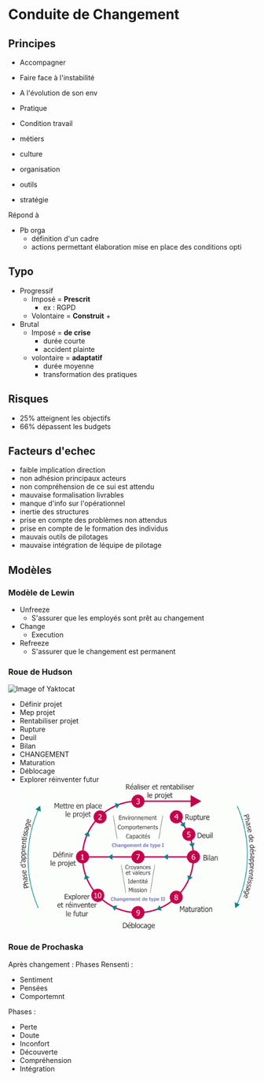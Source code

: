# Conduite de Changement

## Principes

+ Accompagner
+ Faire face à l'instabilité
+ A l'évolution de son env

+ Pratique
+ Condition travail
+ métiers
+ culture
+ organisation
+ outils
+ stratégie

Répond à

+ Pb orga
  + définition d'un cadre
  + actions permettant élaboration mise en place des conditions opti

## Typo

+ Progressif
  + Imposé = **Prescrit**
    + ex : RGPD
  + Volontaire = **Construit**
    + 
+ Brutal
  + Imposé = **de crise**
    + durée courte
    + accident plainte
  + volontaire = **adaptatif**
    + durée moyenne
    + transformation des pratiques

## Risques

+ 25% atteignent les objectifs
+ 66% dépassent les budgets

## Facteurs d'echec

+ faible implication direction
+ non adhésion principaux acteurs
+ non compréhension de ce sui est attendu
+ mauvaise formalisation livrables
+ manque d'info sur l'opérationnel
+ inertie des structures
+ prise en compte des problèmes non attendus
+ prise en compte de le formation des individus
+ mauvais outils de pilotages
+ mauvaise intégration de léquipe de pilotage

## Modèles

### Modèle de Lewin

+ Unfreeze
  + S'assurer que les employés sont prêt au changement
+ Change
  + Execution
+ Refreeze
  + S'assurer que le changement est permanent

### Roue de Hudson

![Image of Yaktocat](https://octodex.github.com/images/yaktocat.png)

+ Définir projet
+ Mep projet
+ Rentabiliser projet
+ Rupture
+ Deuil
+ Bilan
+ CHANGEMENT
+ Maturation
+ Déblocage
+ Explorer réinventer futur
![roue de hudson](../../assets/roue-de-hudson.gif)

### Roue de Prochaska

Après changement : Phases
Rensenti :

+ Sentiment
+ Pensées
+ Comportemnt

Phases :
+ Perte
+ Doute
+ Inconfort
+ Découverte
+ Compréhension
+ Intégration
